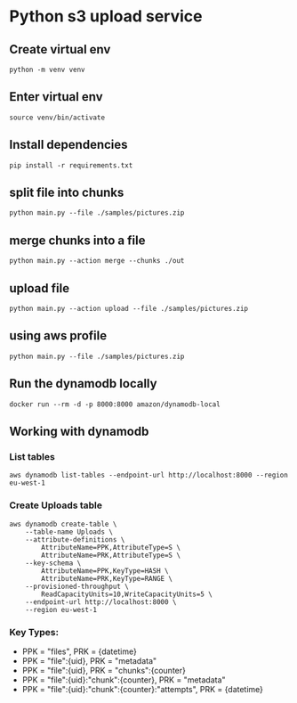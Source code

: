 # Python s3 upload service

## Create virtual env
`python -m venv venv`

## Enter virtual env
`source venv/bin/activate`

## Install dependencies
`pip install -r requirements.txt`

## split file into chunks
`python main.py --file ./samples/pictures.zip`

## merge chunks into a file
`python main.py --action merge --chunks ./out`

## upload file
`python main.py --action upload --file ./samples/pictures.zip`

## using aws profile
`python main.py --file ./samples/pictures.zip`

## Run the dynamodb locally
`docker run --rm -d -p 8000:8000 amazon/dynamodb-local`

## Working with dynamodb
### List tables
`aws dynamodb list-tables --endpoint-url http://localhost:8000 --region eu-west-1`

### Create Uploads table
```
aws dynamodb create-table \
    --table-name Uploads \
    --attribute-definitions \
        AttributeName=PPK,AttributeType=S \
        AttributeName=PRK,AttributeType=S \
    --key-schema \
        AttributeName=PPK,KeyType=HASH \
        AttributeName=PRK,KeyType=RANGE \
    --provisioned-throughput \
        ReadCapacityUnits=10,WriteCapacityUnits=5 \
    --endpoint-url http://localhost:8000 \
    --region eu-west-1
```

### Key Types:
 - PPK = "files", PRK = {datetime}
 - PPK = "file":{uid}, PRK = "metadata"
 - PPK = "file":{uid}, PRK = "chunks":{counter}
 - PPK = "file":{uid}:"chunk":{counter}, PRK = "metadata"
 - PPK = "file":{uid}:"chunk":{counter}:"attempts", PRK = {datetime}
